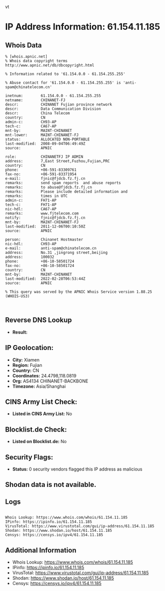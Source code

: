 vt
# IP Address Information: 61.154.11.185

## Whois Data
```
% [whois.apnic.net]
% Whois data copyright terms    http://www.apnic.net/db/dbcopyright.html

% Information related to '61.154.0.0 - 61.154.255.255'

% Abuse contact for '61.154.0.0 - 61.154.255.255' is 'anti-spam@chinatelecom.cn'

inetnum:        61.154.0.0 - 61.154.255.255
netname:        CHINANET-FJ
descr:          CHINANET Fujian province network
descr:          Data Communication Division
descr:          China Telecom
country:        CN
admin-c:        CH93-AP
tech-c:         CA67-AP
mnt-by:         MAINT-CHINANET
mnt-lower:      MAINT-CHINANET-FJ
status:         ALLOCATED NON-PORTABLE
last-modified:  2008-09-04T06:49:49Z
source:         APNIC

role:           CHINANETFJ IP ADMIN
address:        7,East Street,Fuzhou,Fujian,PRC
country:        CN
phone:          +86-591-83309761
fax-no:         +86-591-83371954
e-mail:         fjnic@fjdcb.fz.fj.cn
remarks:        send spam reports  and abuse reports
remarks:        to abuse@fjdcb.fz.fj.cn
remarks:        Please include detailed information and
remarks:        times in UTC
admin-c:        FH71-AP
tech-c:         FH71-AP
nic-hdl:        CA67-AP
remarks:        www.fjtelecom.com
notify:         fjnic@fjdcb.fz.fj.cn
mnt-by:         MAINT-CHINANET-FJ
last-modified:  2011-12-06T00:10:50Z
source:         APNIC

person:         Chinanet Hostmaster
nic-hdl:        CH93-AP
e-mail:         anti-spam@chinatelecom.cn
address:        No.31 ,jingrong street,beijing
address:        100032
phone:          +86-10-58501724
fax-no:         +86-10-58501724
country:        CN
mnt-by:         MAINT-CHINANET
last-modified:  2022-02-28T06:53:44Z
source:         APNIC

% This query was served by the APNIC Whois Service version 1.88.25 (WHOIS-US3)



```
## Reverse DNS Lookup
- **Result:** 

## IP Geolocation:
- **City:** Xiamen
- **Region:** Fujian
- **Country:** CN
- **Coordinates:** 24.4798,118.0819
- **Org:** AS4134 CHINANET-BACKBONE
- **Timezone:** Asia/Shanghai

## CINS Army List Check:
- **Listed in CINS Army List:** 
No

## Blocklist.de Check:
- **Listed on Blocklist.de:** 
No

## Security Flags:
- **Status:** 0 security vendors flagged this IP address as malicious

## Shodan data is not available.

## Logs
```

Whois Lookup: https://www.whois.com/whois/61.154.11.185
IPinfo: https://ipinfo.io/61.154.11.185
VirusTotal: https://www.virustotal.com/gui/ip-address/61.154.11.185
Shodan: https://www.shodan.io/host/61.154.11.185
Censys: https://censys.io/ipv4/61.154.11.185

```
## Additional Information
- Whois Lookup: https://www.whois.com/whois/61.154.11.185
- IPinfo: https://ipinfo.io/61.154.11.185
- VirusTotal: https://www.virustotal.com/gui/ip-address/61.154.11.185
- Shodan: https://www.shodan.io/host/61.154.11.185
- Censys: https://censys.io/ipv4/61.154.11.185

